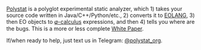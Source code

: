[Polystat](https://www.polystat.org) is a polyglot experimental static analyzer, which 1) takes your source code written in Java/C++/Python/etc., 2) converts it to [EOLANG](https://www.eolang.org), 3) then EO objects to [𝜑-calculus](https://arxiv.org/abs/2111.13384) expressions, and then 4) tells you where are the bugs. This is a more or less complete [White Paper](https://www.polystat.org/wp.pdf).

If/when ready to help, just text us in Telegram: [@polystat_org](https://t.me/polystat_org).
